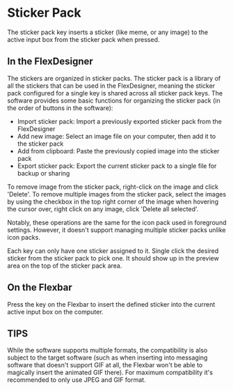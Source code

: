 # Sticker Pack

The sticker pack key inserts a sticker (like meme, or any image) to the active input box from the sticker pack when pressed.

## In the FlexDesigner

The stickers are organized in sticker packs. The sticker pack is a library of all the stickers that can be used in the FlexDesigner, meaning the sticker pack configured for a single key is shared across all sticker pack keys. The software provides some basic functions for organizing the sticker pack (in the order of buttons in the software):

- Import sticker pack: Import a previously exported sticker pack from the FlexDesigner
- Add new image: Select an image file on your computer, then add it to the sticker pack
- Add from clipboard: Paste the previously copied image into the sticker pack
- Export sticker pack: Export the current sticker pack to a single file for backup or sharing

To remove image from the sticker pack, right-click on the image and click 'Delete'. To remove multiple images from the sticker pack, select the images by using the checkbox in the top right corner of the image when hovering the cursor over, right click on any image, click 'Delete all selected'.

Notably, these operations are the same for the icon pack used in foreground settings. However, it doesn't support managing multiple sticker packs unlike icon packs. 

Each key can only have one sticker assigned to it. Single click the desired sticker from the sticker pack to pick one. It should show up in the preview area on the top of the sticker pack area.

## On the Flexbar

Press the key on the Flexbar to insert the defined sticker into the current active input box on the computer.

## TIPS

While the software supports multiple formats, the compatibility is also subject to the target software (such as when inserting into messaging software that doesn't support GIF at all, the Flexbar won't be able to magically insert the animated GIF there). For maximum compatibility it's recommended to only use JPEG and GIF format.
